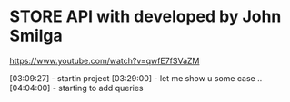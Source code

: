 # STORE API with developed by John Smilga
https://www.youtube.com/watch?v=qwfE7fSVaZM




[03:09:27] - startin project
[03:29:00] - let me show u some case ..
[04:04:00] - starting to add queries